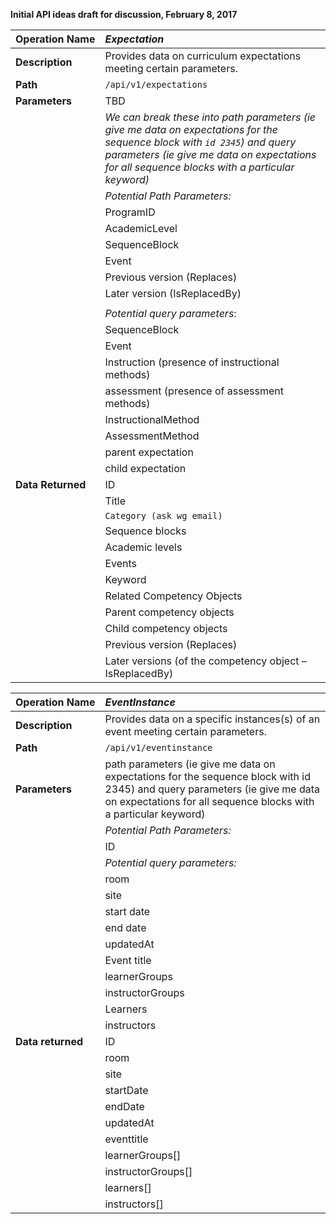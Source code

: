 **Initial API ideas draft for discussion, February 8, 2017**| Operation&nbsp;Name                    | _Expectation_              || :---------------------------------| :------------------------|| **Description**    | Provides data on curriculum expectations meeting certain parameters. || **Path**          | `/api/v1/expectations`| **Parameters**    | TBD|| *We can break these into path parameters (ie give me data on expectations for the sequence block with `id 2345`) and query parameters (ie give me data on expectations for all sequence blocks with a particular keyword)*||_Potential Path Parameters:_|| ProgramID|| AcademicLevel|| SequenceBlock|| Event|| Previous version (Replaces)|| Later version (IsReplacedBy)|||| _Potential&nbsp;query&nbsp;parameters_:|| SequenceBlock|| Event|| Instruction (presence of instructional methods)|| assessment (presence of assessment methods)|| InstructionalMethod|| AssessmentMethod|| parent expectation|| child expectation| **Data Returned** | ID|| Title|| `Category (ask wg email)`|| Sequence blocks|| Academic levels|| Events|| Keyword|| Related Competency Objects|| Parent competency objects|| Child competency objects|| Previous version (Replaces)|| Later versions (of the competency object – IsReplacedBy) || Operation&nbsp;Name | _EventInstance_ || :-------------------| :---------------|| **Description** |Provides data on a specific instances(s) of an event meeting certain parameters.| **Path** | `/api/v1/eventinstance`| **Parameters** | path parameters (ie give me data on expectations for the sequence block with id 2345) and query parameters (ie give me data on expectations for all sequence blocks with a particular keyword)|| _Potential&nbsp;Path&nbsp;Parameters:_|| ID|| _Potential&nbsp;query&nbsp;parameters:_|| room|| site|| start date|| end date|| updatedAt|| Event title|| learnerGroups|| instructorGroups|| Learners|| instructors| **Data returned** | ID|| room  || site  || startDate  || endDate  || updatedAt  || eventtitle|| learnerGroups[]  || instructorGroups[]  || learners[]  || instructors[]